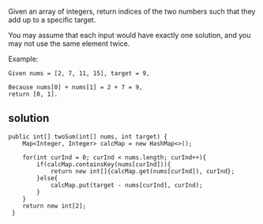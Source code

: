 Given an array of integers, return indices of the two numbers such that they add up to a specific target.

You may assume that each input would have exactly one solution, and you may not use the same element twice.

Example:
```
Given nums = [2, 7, 11, 15], target = 9,

Because nums[0] + nums[1] = 2 + 7 = 9,
return [0, 1].
```

## solution

```
public int[] twoSum(int[] nums, int target) {
    Map<Integer, Integer> calcMap = new HashMap<>();

    for(int curInd = 0; curInd < nums.length; curInd++){
        if(calcMap.containsKey(nums[curInd])){
            return new int[]{calcMap.get(nums[curInd]), curInd};
        }else{
            calcMap.put(target - nums[curInd], curInd);
        }
    }
    return new int[2];
 }
```